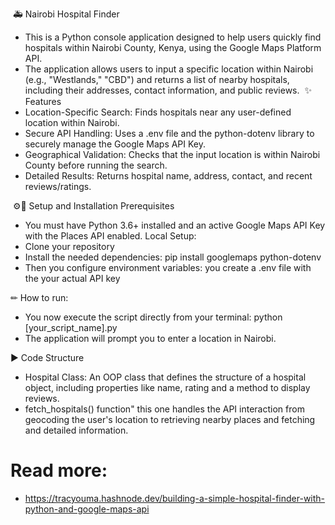​  🚑 Nairobi Hospital Finder
- ​This is a Python console application designed to help users quickly find hospitals within Nairobi County, Kenya, using the Google Maps Platform API.
- ​The application allows users to input a specific location within Nairobi (e.g., "Westlands," "CBD") and returns a list of nearby hospitals, including their addresses, contact information, and public reviews.
​
✨ Features
- ​Location-Specific Search: Finds hospitals near any user-defined location within Nairobi.
- ​Secure API Handling: Uses a .env file and the python-dotenv library to securely manage the Google Maps API Key.
- ​Geographical Validation: Checks that the input location is within Nairobi County before running the search.
- ​Detailed Results: Returns hospital name, address, contact, and recent reviews/ratings.

​ ⚙🔧 Setup and Installation
​Prerequisites
- ​You must have Python 3.6+ installed and an active Google Maps API Key with the Places API enabled.
 ​Local Setup:
- Clone your repository
- Install the needed dependencies: pip install googlemaps python-dotenv
- Then you configure environment variables: you create a .env file with the your actual API key

✏ How to run:
  - You now execute the script directly from your terminal: python [your_script_name].py
  - The application will prompt you to enter a location in Nairobi.

 ▶ Code Structure
- Hospital Class: An OOP class that defines the structure of a hospital object, including properties like name, rating and a method to display reviews.
-  fetch_hospitals() function" this one handles the API interaction from geocoding the user's location to retrieving nearby places and fetching and detailed information.

  # Read more:
  - https://tracyouma.hashnode.dev/building-a-simple-hospital-finder-with-python-and-google-maps-api
